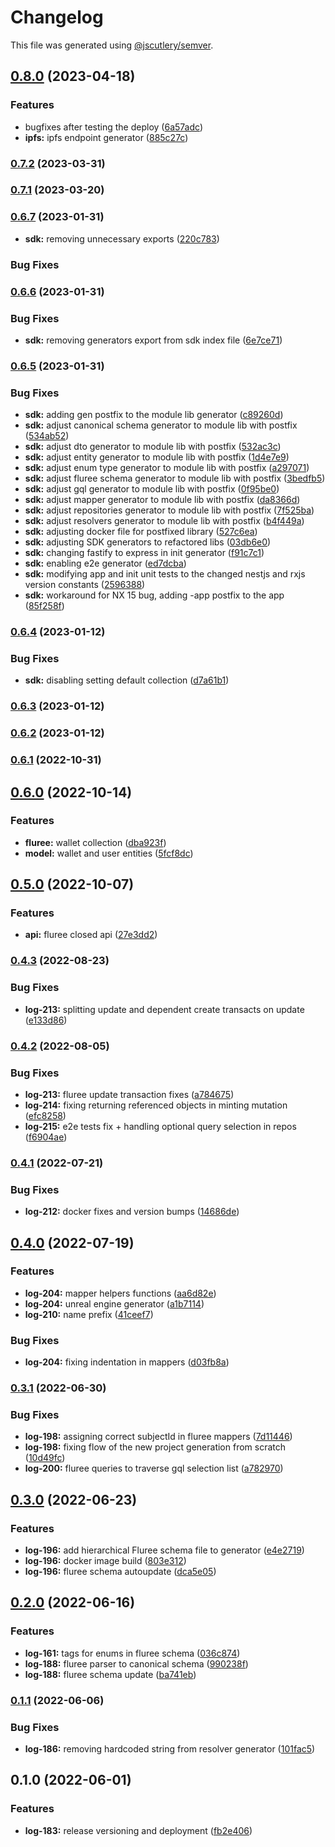 # Changelog

This file was generated using [@jscutlery/semver](https://github.com/jscutlery/semver).

## [0.8.0](https://github.com/ikigai-github/logosphere/compare/sdk-0.7.1...sdk-0.8.0) (2023-04-18)

### Features

- bugfixes after testing the deploy ([6a57adc](https://github.com/ikigai-github/logosphere/commit/6a57adc8c6411217b5184d2c87ddf6d12c6c424c))
- **ipfs:** ipfs endpoint generator ([885c27c](https://github.com/ikigai-github/logosphere/commit/885c27c8486a47b9e9075fc8d96a5709049da5f9))

### [0.7.2](https://github.com/ikigai-github/logosphere/compare/sdk-0.7.1...sdk-0.7.2) (2023-03-31)

### [0.7.1](https://github.com/ikigai-github/logosphere/compare/sdk-0.7.0...sdk-0.7.1) (2023-03-20)

### [0.6.7](https://github.com/ikigai-github/logosphere/compare/sdk-0.6.6...sdk-0.6.7) (2023-01-31)

- **sdk:** removing unnecessary exports ([220c783](https://github.com/ikigai-github/logosphere/commit/220c783e906d370c445fd1ebf9aadeee5777f5fc))

### Bug Fixes

### [0.6.6](https://github.com/ikigai-github/logosphere/compare/sdk-0.6.5...sdk-0.6.6) (2023-01-31)

### Bug Fixes

- **sdk:** removing generators export from sdk index file ([6e7ce71](https://github.com/ikigai-github/logosphere/commit/6e7ce719c64e5b632d8ae11d4cf699966b612b20))

### [0.6.5](https://github.com/ikigai-github/logosphere/compare/sdk-0.6.4...sdk-0.6.5) (2023-01-31)

### Bug Fixes

- **sdk:** adding gen postfix to the module lib generator ([c89260d](https://github.com/ikigai-github/logosphere/commit/c89260d38964dbf0ccf704c094055d365c78b2c4))
- **sdk:** adjust canonical schema generator to module lib with postfix ([534ab52](https://github.com/ikigai-github/logosphere/commit/534ab52d2a85a265d5eb9e9704d1a0f362326def))
- **sdk:** adjust dto generator to module lib with postfix ([532ac3c](https://github.com/ikigai-github/logosphere/commit/532ac3cba16f762b6b2aa92deeb955a8ff849170))
- **sdk:** adjust entity generator to module lib with postfix ([1d4e7e9](https://github.com/ikigai-github/logosphere/commit/1d4e7e9781788c5c6b0da01aad7718ffd60d3083))
- **sdk:** adjust enum type generator to module lib with postfix ([a297071](https://github.com/ikigai-github/logosphere/commit/a29707184485b83a5b8a067d005183128a931f00))
- **sdk:** adjust fluree schema generator to module lib with postfix ([3bedfb5](https://github.com/ikigai-github/logosphere/commit/3bedfb567a724c0e43cbe1a5ea145a004f68db25))
- **sdk:** adjust gql generator to module lib with postfix ([0f95be0](https://github.com/ikigai-github/logosphere/commit/0f95be0446dcd9e0dbef063e324f24fb4f16535f))
- **sdk:** adjust mapper generator to module lib with postfix ([da8366d](https://github.com/ikigai-github/logosphere/commit/da8366d2bb4d43fe9778327c183e112ef6394524))
- **sdk:** adjust repositories generator to module lib with postfix ([7f525ba](https://github.com/ikigai-github/logosphere/commit/7f525bad516ff0e13de6cc8743da2a603bcd9d7e))
- **sdk:** adjust resolvers generator to module lib with postfix ([b4f449a](https://github.com/ikigai-github/logosphere/commit/b4f449ac5ec2c398e5e20c98b506834d40f60043))
- **sdk:** adjusting docker file for postfixed library ([527c6ea](https://github.com/ikigai-github/logosphere/commit/527c6ea14ffd976db86afb595e0d9f158b677d6b))
- **sdk:** adjusting SDK generators to refactored libs ([03db6e0](https://github.com/ikigai-github/logosphere/commit/03db6e0728b644adce2d307745de7a88bcc96a95))
- **sdk:** changing fastify to express in init generator ([f91c7c1](https://github.com/ikigai-github/logosphere/commit/f91c7c1b1aee53aa18183d5e8d5b377b41f4fa0e))
- **sdk:** enabling e2e generator ([ed7dcba](https://github.com/ikigai-github/logosphere/commit/ed7dcba5051bf7d9ef5d77f11e1515e61696b3cd))
- **sdk:** modifying app and init unit tests to the changed nestjs and rxjs version constants ([2596388](https://github.com/ikigai-github/logosphere/commit/25963881102bcafc8ec81045b8cdd144791bf482))
- **sdk:** workaround for NX 15 bug, adding -app postfix to the app ([85f258f](https://github.com/ikigai-github/logosphere/commit/85f258f982dcb881e295b4edffa93ede4c98eea8))

### [0.6.4](https://github.com/ikigai-github/logosphere/compare/sdk-0.6.3...sdk-0.6.4) (2023-01-12)

### Bug Fixes

- **sdk:** disabling setting default collection ([d7a61b1](https://github.com/ikigai-github/logosphere/commit/d7a61b14f3aab6920aaaa1e45c45e5c414dc2877))

### [0.6.3](https://github.com/ikigai-github/logosphere/compare/sdk-0.6.2...sdk-0.6.3) (2023-01-12)

### [0.6.2](https://github.com/ikigai-github/logosphere/compare/sdk-0.6.1...sdk-0.6.2) (2023-01-12)

### [0.6.1](https://github.com/ikigai-github/logosphere/compare/sdk-0.6.0...sdk-0.6.1) (2022-10-31)

## [0.6.0](https://github.com/ikigai-github/logosphere/compare/sdk-0.5.0...sdk-0.6.0) (2022-10-14)

### Features

- **fluree:** wallet collection ([dba923f](https://github.com/ikigai-github/logosphere/commit/dba923f8d69b24159cac5f95a8a6708fd7111b73))
- **model:** wallet and user entities ([5fcf8dc](https://github.com/ikigai-github/logosphere/commit/5fcf8dcdd69d39dcf063bd7aa8b07cdf71b0357f))

## [0.5.0](https://github.com/ikigai-github/logosphere/compare/sdk-0.4.3...sdk-0.5.0) (2022-10-07)

### Features

- **api:** fluree closed api ([27e3dd2](https://github.com/ikigai-github/logosphere/commit/27e3dd2507c3e775eb97a81416f8dca30f7a60e9))

### [0.4.3](https://github.com/ikigai-github/logosphere/compare/sdk-0.4.2...sdk-0.4.3) (2022-08-23)

### Bug Fixes

- **log-213:** splitting update and dependent create transacts on update ([e133d86](https://github.com/ikigai-github/logosphere/commit/e133d8621b74cab0ee307ef4df7398685c5b12f5))

### [0.4.2](https://github.com/ikigai-github/logosphere/compare/sdk-0.4.1...sdk-0.4.2) (2022-08-05)

### Bug Fixes

- **log-213:** fluree update transaction fixes ([a784675](https://github.com/ikigai-github/logosphere/commit/a784675c8b90f588def4898b95c30cd485ad7630))
- **log-214:** fixing returning referenced objects in minting mutation ([efc8258](https://github.com/ikigai-github/logosphere/commit/efc8258ea7ba29a4f93827a4f638071a09afd1ea))
- **log-215:** e2e tests fix + handling optional query selection in repos ([f6904ae](https://github.com/ikigai-github/logosphere/commit/f6904ae050532ed62f27a2193b7cb87f76798048))

### [0.4.1](https://github.com/ikigai-github/logosphere/compare/sdk-0.4.0...sdk-0.4.1) (2022-07-21)

### Bug Fixes

- **log-212:** docker fixes and version bumps ([14686de](https://github.com/ikigai-github/logosphere/commit/14686de6b7a84b893d90522ac81447961e4e206b))

## [0.4.0](https://github.com/ikigai-github/logosphere/compare/sdk-0.3.1...sdk-0.4.0) (2022-07-19)

### Features

- **log-204:** mapper helpers functions ([aa6d82e](https://github.com/ikigai-github/logosphere/commit/aa6d82edfea9e574c55af7ad74449428159ccfab))
- **log-204:** unreal engine generator ([a1b7114](https://github.com/ikigai-github/logosphere/commit/a1b711486e125f7857211f2b2199a8015448d554))
- **log-210:** name prefix ([41ceef7](https://github.com/ikigai-github/logosphere/commit/41ceef7eabccff0f850a533733e93ef9f55e532f))

### Bug Fixes

- **log-204:** fixing indentation in mappers ([d03fb8a](https://github.com/ikigai-github/logosphere/commit/d03fb8a19b616b938f8a04a943d50718643355a8))

### [0.3.1](https://github.com/ikigai-github/logosphere/compare/sdk-0.3.0...sdk-0.3.1) (2022-06-30)

### Bug Fixes

- **log-198:** assigning correct subjectId in fluree mappers ([7d11446](https://github.com/ikigai-github/logosphere/commit/7d11446decee4fd8ad5146c42ea3252ee918b9d4))
- **log-198:** fixing flow of the new project generation from scratch ([10d49fc](https://github.com/ikigai-github/logosphere/commit/10d49fc30ab6c30fe9fde293a269e2f67a5f2a6c))
- **log-200:** fluree queries to traverse gql selection list ([a782970](https://github.com/ikigai-github/logosphere/commit/a7829709ebfa6a01c4766120426ee2de26fcf655))

## [0.3.0](https://github.com/ikigai-github/logosphere/compare/sdk-0.2.0...sdk-0.3.0) (2022-06-23)

### Features

- **log-196:** add hierarchical Fluree schema file to generator ([e4e2719](https://github.com/ikigai-github/logosphere/commit/e4e2719d0dfeb6019bfb7497463976cac02efe63))
- **log-196:** docker image build ([803e312](https://github.com/ikigai-github/logosphere/commit/803e312b6ae43af148922e07272dc01df50f0365))
- **log-196:** fluree schema autoupdate ([dca5e05](https://github.com/ikigai-github/logosphere/commit/dca5e059f079a6e24b709259167ba158ca1403c6))

## [0.2.0](https://github.com/ikigai-github/logosphere/compare/sdk-0.1.1...sdk-0.2.0) (2022-06-16)

### Features

- **log-161:** tags for enums in fluree schema ([036c874](https://github.com/ikigai-github/logosphere/commit/036c874d804b19db95ae993c661ec22a28b07407))
- **log-188:** fluree parser to canonical schema ([990238f](https://github.com/ikigai-github/logosphere/commit/990238f375ef7ec4ade88c72bb3519d140d8578d))
- **log-188:** fluree schema update ([ba741eb](https://github.com/ikigai-github/logosphere/commit/ba741eb43e48576ab294d89dad63389d35b8dc42))

### [0.1.1](https://github.com/ikigai-github/logosphere/compare/sdk-0.1.0...sdk-0.1.1) (2022-06-06)

### Bug Fixes

- **log-186:** removing hardcoded string from resolver generator ([101fac5](https://github.com/ikigai-github/logosphere/commit/101fac562d883ae00757f95885fedd76c1785fb3))

## 0.1.0 (2022-06-01)

### Features

- **log-183:** release versioning and deployment ([fb2e406](https://github.com/ikigai-github/logosphere/commit/fb2e4060161d0069c13ac8508982c36b3a7bbabb))
